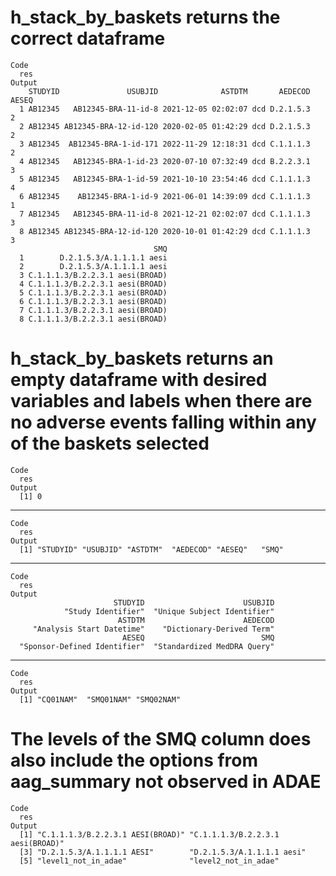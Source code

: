 # h_stack_by_baskets returns the correct dataframe

    Code
      res
    Output
        STUDYID               USUBJID              ASTDTM       AEDECOD AESEQ
      1 AB12345   AB12345-BRA-11-id-8 2021-12-05 02:02:07 dcd D.2.1.5.3     2
      2 AB12345 AB12345-BRA-12-id-120 2020-02-05 01:42:29 dcd D.2.1.5.3     2
      3 AB12345  AB12345-BRA-1-id-171 2022-11-29 12:18:31 dcd C.1.1.1.3     2
      4 AB12345   AB12345-BRA-1-id-23 2020-07-10 07:32:49 dcd B.2.2.3.1     3
      5 AB12345   AB12345-BRA-1-id-59 2021-10-10 23:54:46 dcd C.1.1.1.3     4
      6 AB12345    AB12345-BRA-1-id-9 2021-06-01 14:39:09 dcd C.1.1.1.3     1
      7 AB12345   AB12345-BRA-11-id-8 2021-12-21 02:02:07 dcd C.1.1.1.3     3
      8 AB12345 AB12345-BRA-12-id-120 2020-10-01 01:42:29 dcd C.1.1.1.3     3
                                    SMQ
      1        D.2.1.5.3/A.1.1.1.1 aesi
      2        D.2.1.5.3/A.1.1.1.1 aesi
      3 C.1.1.1.3/B.2.2.3.1 aesi(BROAD)
      4 C.1.1.1.3/B.2.2.3.1 aesi(BROAD)
      5 C.1.1.1.3/B.2.2.3.1 aesi(BROAD)
      6 C.1.1.1.3/B.2.2.3.1 aesi(BROAD)
      7 C.1.1.1.3/B.2.2.3.1 aesi(BROAD)
      8 C.1.1.1.3/B.2.2.3.1 aesi(BROAD)

# h_stack_by_baskets returns an empty dataframe with desired variables and labels when there are no adverse events falling within any of the baskets selected

    Code
      res
    Output
      [1] 0

---

    Code
      res
    Output
      [1] "STUDYID" "USUBJID" "ASTDTM"  "AEDECOD" "AESEQ"   "SMQ"    

---

    Code
      res
    Output
                           STUDYID                      USUBJID 
                "Study Identifier"  "Unique Subject Identifier" 
                            ASTDTM                      AEDECOD 
         "Analysis Start Datetime"    "Dictionary-Derived Term" 
                             AESEQ                          SMQ 
      "Sponsor-Defined Identifier"  "Standardized MedDRA Query" 

---

    Code
      res
    Output
      [1] "CQ01NAM"  "SMQ01NAM" "SMQ02NAM"

# The levels of the SMQ column does also include the options from aag_summary not observed in ADAE

    Code
      res
    Output
      [1] "C.1.1.1.3/B.2.2.3.1 AESI(BROAD)" "C.1.1.1.3/B.2.2.3.1 aesi(BROAD)"
      [3] "D.2.1.5.3/A.1.1.1.1 AESI"        "D.2.1.5.3/A.1.1.1.1 aesi"       
      [5] "level1_not_in_adae"              "level2_not_in_adae"             

